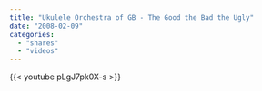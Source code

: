 ```yaml
---
title: "Ukulele Orchestra of GB - The Good the Bad the Ugly"
date: "2008-02-09"
categories:
  - "shares"
  - "videos"
---
```


{{< youtube pLgJ7pk0X-s >}}
